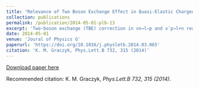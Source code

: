 ```yaml
---
title: "Relevance of Two Boson Exchange Effect in Quasi-Elastic Charged Current Neutrino-Nucleon Interaction"
collection: publications
permalink: /publication/2014-05-01-plb-13
excerpt: 'Two-boson exchange (TBE) correction in νn→l−p and ν¯p→l+n reactions is estimated. The TBE contribution is given by Wγ box diagrams. The calculations are performed for 1 GeV neutrinos and for the MiniBooNE and the T2K energy spectra. The TBE correction to the total cross section is of the order of 2–4% (with respect to the Born contribution) in the case of νe and ν¯e and 1–2% in the case of νμ and ν¯μ .'
date: 2014-05-01
venue: 'Joural of Physics G'
paperurl: 'https://doi.org/10.1016/j.physletb.2014.03.065'
citation: 'K. M. Graczyk, Phys.Lett.B 732, 315 (2014)'
---
```



[Download paper here](https://reader.elsevier.com/reader/sd/pii/S0370269314002354?token=56394B8AC3739C4C74F0566C9AC8F2FE2AD2E9236D58E29F63539A67F23A8E349852FCBFD1D343FD89ED724FFFCBB258&originRegion=eu-west-1&originCreation=20210527212348)

Recommended citation: K. M. Graczyk, <i>Phys.Lett.B 732, 315 (2014)</i>.
